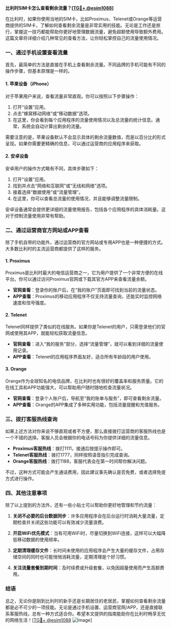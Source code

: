 **比利时SIM卡怎么查看剩余流量？[[TG💪+ @esim1088](https://t.me/s/esim1088)]**

在比利时，如果你使用当地的SIM卡，比如Proximus、Telenet或Orange等运营商提供的SIM卡，了解如何查看剩余流量是非常实用的技能。无论是工作还是旅行，掌握这一技巧都能帮助你更好地管理数据流量，避免超额使用导致额外费用。这篇文章将详细介绍几种常见的查看方法，让你轻松掌控自己的流量使用情况。

### 一、通过手机设置查看流量

首先，最简单的方法是直接在手机上查看剩余流量。不同品牌的手机可能有不同的操作步骤，但基本原理是一样的。

#### 1. 苹果设备（iPhone）

对于苹果用户来说，查看流量非常直观。你可以按照以下步骤操作：

1. 打开“设置”应用。
2. 点击“蜂窝移动网络”或“移动数据”选项。
3. 在这里，你会看到每个应用程序的流量使用情况以及总流量的统计信息。通常，系统会自动计算出剩余的流量。

需要注意的是，苹果设备默认不会显示具体的剩余流量数值，而是以百分比的形式呈现。如果你需要更精确的信息，可以通过运营商的应用程序来获取。

#### 2. 安卓设备

安卓用户的操作方式略有不同，具体步骤如下：

1. 打开“设置”应用。
2. 找到并点击“网络和互联网”或“无线和网络”选项。
3. 接着选择“数据使用”或“流量管理”。
4. 在这里，你可以查看总流量的使用情况，并且能够调整流量限制。

安卓设备通常会提供更详细的流量使用报告，包括各个应用程序的具体消耗量。这对于控制流量使用非常有帮助。

### 二、通过运营商官方网站或APP查看

除了手机自带的功能外，通过运营商的官方网站或专用APP也是一种便捷的方式。大多数比利时的主流运营商都提供了这样的服务。

#### 1. Proximus

Proximus是比利时最大的电信运营商之一，它为用户提供了一个非常方便的在线平台。你可以通过访问Proximus官网或下载其官方APP来查看流量余额。

- **官网查看**：登录你的账户后，在“我的账户”页面即可找到当前的流量状态。
- **APP查看**：Proximus的移动应用程序不仅支持流量查询，还能实时监控网络速度和信号强度。

#### 2. Telenet

Telenet同样提供了类似的在线服务。如果你是Telenet的用户，只需登录他们的官网或使用其APP，就能轻松获取流量信息。

- **官网查看**：进入“我的服务”部分，选择“流量管理”，就可以看到详细的流量使用记录。
- **APP查看**：Telenet的应用程序界面友好，适合所有年龄段的用户使用。

#### 3. Orange

Orange作为全球知名的电信品牌，在比利时也有很好的覆盖率和服务质量。它的在线工具和APP功能强大，可以帮助用户随时随地检查流量状况。

- **官网查看**：登录个人账户后，导航至“我的账单与服务”，即可查看剩余流量。
- **APP查看**：Orange的APP集成了多种实用功能，包括流量提醒和充值服务。

### 三、拨打客服热线查询

如果上述方法对你来说不够直观或者不方便，那么直接拨打运营商的客服热线也是一个不错的选择。客服人员会根据你的电话号码为你提供详细的流量信息。

- **Proximus客服热线**：拨打1111，接通后按提示操作即可。
- **Telenet客服热线**：拨打1777，同样按照语音指引完成查询。
- **Orange客服热线**：拨打1188，客服代表会在第一时间帮你解决问题。

不过，这种方式可能会产生通话费用，因此建议事先确认是否免费，或者选择免提方式进行操作。

### 四、其他注意事项

除了以上提到的方法外，还有一些小贴士可以帮助你更好地管理和节约流量：

1. **关闭不必要的后台数据同步**：许多应用程序会在后台运行时消耗大量流量，定期检查并关闭这些功能可以有效减少流量浪费。
   
2. **开启WiFi优先模式**：当有可用WiFi时，尽量切换到WiFi连接，这样可以大幅降低移动数据的使用频率。

3. **定期清理缓存文件**：长时间未使用的应用程序会产生大量的缓存文件，占用存储空间的同时也可能悄悄消耗流量，定期清理是个好习惯。

4. **关注流量套餐到期时间**：及时续费或升级套餐，以免因超量使用而产生高额费用。

### 结语

总之，无论你是刚到比利时的新手还是长期居住的老居民，掌握如何查看剩余流量都是必不可少的一项技能。无论是通过手机设置、运营商官网/APP，还是直接联系客服热线，总有一种方式适合你。希望本文提供的指南能助你在比利时畅享无忧的网络生活！[[TG💪+ @esim1088](https://t.me/s/esim1088) ![Image](https://i.postimg.cc/4NQfJmqS/Snipaste-2025-05-13-00-14-12.png)]